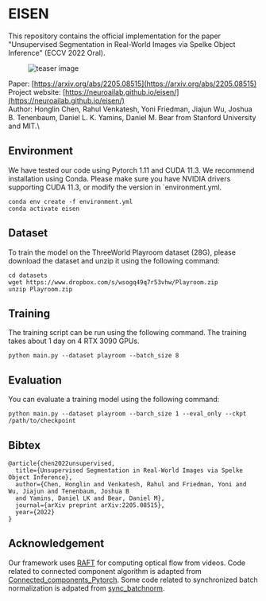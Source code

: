 # EISEN

This repository contains the official implementation for the paper "Unsupervised Segmentation in Real-World Images via Spelke Object Inference" (ECCV 2022 Oral). 

<figure style="max-width:842px;" class="image-figure">
<img src="./teaser.gif" alt="teaser image"/>
</figure>

Paper: [https://arxiv.org/abs/2205.08515](https://arxiv.org/abs/2205.08515) \
Project website: [https://neuroailab.github.io/eisen/](https://neuroailab.github.io/eisen/) \
Author: Honglin Chen, Rahul Venkatesh, Yoni Friedman, Jiajun Wu, Joshua B. Tenenbaum, Daniel L. K. Yamins, Daniel M. Bear from Stanford University and MIT.\

## Environment
We have tested our code using Pytorch 1.11 and CUDA 11.3. We recommend installation using Conda. Please make sure you have NVIDIA drivers supporting CUDA 11.3, or modify the version in `environment.yml. 

```
conda env create -f environment.yml
conda activate eisen
```

## Dataset
To train the model on the ThreeWorld Playroom dataset (28G), please download the dataset and unzip it using the following command:
```
cd datasets
wget https://www.dropbox.com/s/wsogq49q7r53vhw/Playroom.zip
unzip Playroom.zip
```

## Training
The training script can be run using the following command. The training takes about 1 day on 4 RTX 3090 GPUs. 
```
python main.py --dataset playroom --batch_size 8
```

## Evaluation
You can evaluate a training model using the following command: 
```
python main.py --dataset playroom --barch_size 1 --eval_only --ckpt /path/to/checkpoint
```

## Bibtex
```
@article{chen2022unsupervised,
  title={Unsupervised Segmentation in Real-World Images via Spelke Object Inference},
  author={Chen, Honglin and Venkatesh, Rahul and Friedman, Yoni and Wu, Jiajun and Tenenbaum, Joshua B
  and Yamins, Daniel LK and Bear, Daniel M},
  journal={arXiv preprint arXiv:2205.08515},
  year={2022}
}
```

## Acknowledgement
Our framework uses [RAFT](https://github.com/princeton-vl/RAFT) for computing optical flow from videos. Code related to connected component algorithm is adapted from [Connected_components_Pytorch](https://github.com/zsef123/Connected_components_PyTorch). Some code related to synchronized batch normalization is adpated from [sync_batchnorm](https:/github.com/zengxianyu/sync_batchnorm).
